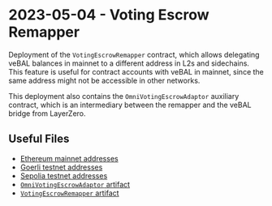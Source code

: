 # 2023-05-04 - Voting Escrow Remapper

Deployment of the `VotingEscrowRemapper` contract, which allows delegating veBAL balances in mainnet to a different address in L2s and sidechains.
This feature is useful for contract accounts with veBAL in mainnet, since the same address might not be accessible in other networks.

This deployment also contains the `OmniVotingEscrowAdaptor` auxiliary contract, which is an intermediary between the remapper and the veBAL bridge from LayerZero.

## Useful Files

- [Ethereum mainnet addresses](./output/mainnet.json)
- [Goerli testnet addresses](./output/goerli.json)
- [Sepolia testnet addresses](./output/sepolia.json)
- [`OmniVotingEscrowAdaptor` artifact](./artifact/OmniVotingEscrowAdaptor.json)
- [`VotingEscrowRemapper` artifact](./artifact/VotingEscrowRemapper.json)
